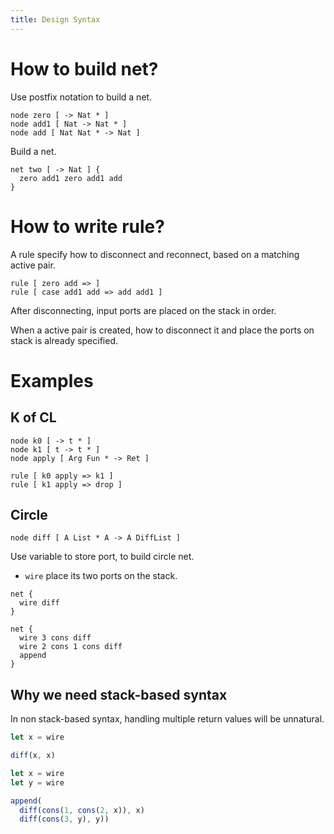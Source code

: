```yaml
---
title: Design Syntax
---
```


# How to build net?

Use postfix notation to build a net.

```cicada-vm
node zero [ -> Nat * ]
node add1 [ Nat -> Nat * ]
node add [ Nat Nat * -> Nat ]
```

Build a net.

```cicada-vm
net two [ -> Nat ] {
  zero add1 zero add1 add
}
```

# How to write rule?

A rule specify how to disconnect and reconnect,
based on a matching active pair.

```cicada-vm
rule [ zero add => ]
rule [ case add1 add => add add1 ]
```

After disconnecting, input ports are placed on the stack in order.

When a active pair is created,
how to disconnect it and place the
ports on stack is already specified.

# Examples

## K of CL

``` cicada-vm
node k0 [ -> t * ]
node k1 [ t -> t * ]
node apply [ Arg Fun * -> Ret ]
```

```cicada-vm
rule [ k0 apply => k1 ]
rule [ k1 apply => drop ]
```

## Circle

```cicada-vm
node diff [ A List * A -> A DiffList ]
```

Use variable to store port, to build circle net.

- `wire` place its two ports on the stack.

```cicada-vm
net {
  wire diff
}

net {
  wire 3 cons diff
  wire 2 cons 1 cons diff
  append
}
```

## Why we need stack-based syntax

In non stack-based syntax,
handling multiple return values will be unnatural.

```js
let x = wire

diff(x, x)
```

```js
let x = wire
let y = wire

append(
  diff(cons(1, cons(2, x)), x)
  diff(cons(3, y), y))
```

